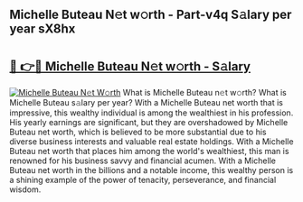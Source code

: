 ## Michelle Buteau N𝚎t w𝚘rth - Part-v4q S𝚊lary per year sX8hx

# <h2><a href="http://gc4cf4z.nevu.top/?p=Michelle+Buteau">🔗 👉🔴 Michelle Buteau N𝚎t w𝚘rth - S𝚊lary</a></h2>

[![Michelle Buteau N𝚎t W𝚘rth](https://i.imgur.com/Oavwk0R.jpeg)](http://gc4cf4z.nevu.top/?p=Michelle+Buteau)
What is Michelle Buteau n𝚎t w𝚘rth? What is Michelle Buteau s𝚊lary per year?
With a Michelle Buteau net worth that is impressive, this wealthy individual is among the wealthiest in his profession. His yearly earnings are significant, but they are overshadowed by Michelle Buteau net worth, which is believed to be more substantial due to his diverse business interests and valuable real estate holdings. With a Michelle Buteau net worth that places him among the world's wealthiest, this man is renowned for his business savvy and financial acumen. With a Michelle Buteau net worth in the billions and a notable income, this wealthy person is a shining example of the power of tenacity, perseverance, and financial wisdom.
